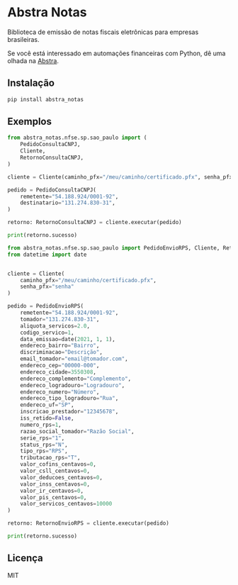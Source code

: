# Abstra Notas

Biblioteca de emissão de notas fiscais eletrônicas para empresas brasileiras.


Se você está interessado em automações financeiras com Python, dê uma olhada na [Abstra](https://abstra.io/).

## Instalação

```bash
pip install abstra_notas
```

## Exemplos

```python
from abstra_notas.nfse.sp.sao_paulo import (
    PedidoConsultaCNPJ,
    Cliente,
    RetornoConsultaCNPJ,
)

cliente = Cliente(caminho_pfx="/meu/caminho/certificado.pfx", senha_pfx="senha")

pedido = PedidoConsultaCNPJ(
    remetente="54.188.924/0001-92",
    destinatario="131.274.830-31",
)

retorno: RetornoConsultaCNPJ = cliente.executar(pedido)

print(retorno.sucesso)
```

```python
from abstra_notas.nfse.sp.sao_paulo import PedidoEnvioRPS, Cliente, RetornoEnvioRPS
from datetime import date


cliente = Cliente(
    caminho_pfx="/meu/caminho/certificado.pfx",
    senha_pfx="senha"
)

pedido = PedidoEnvioRPS(
    remetente="54.188.924/0001-92",
    tomador="131.274.830-31",
    aliquota_servicos=2.0,
    codigo_servico=1,
    data_emissao=date(2021, 1, 1),
    endereco_bairro="Bairro",
    discriminacao="Descrição",
    email_tomador="email@tomador.com",
    endereco_cep="00000-000",
    endereco_cidade=3550308,
    endereco_complemento="Complemento",
    endereco_logradouro="Logradouro",
    endereco_numero="Número",
    endereco_tipo_logradouro="Rua",
    endereco_uf="SP",
    inscricao_prestador="12345678",
    iss_retido=False,
    numero_rps=1,
    razao_social_tomador="Razão Social",
    serie_rps="1",
    status_rps="N",
    tipo_rps="RPS",
    tributacao_rps="T",
    valor_cofins_centavos=0,
    valor_csll_centavos=0,
    valor_deducoes_centavos=0,
    valor_inss_centavos=0,
    valor_ir_centavos=0,
    valor_pis_centavos=0,
    valor_servicos_centavos=10000
)

retorno: RetornoEnvioRPS = cliente.executar(pedido)

print(retorno.sucesso)
```

## Licença

MIT
